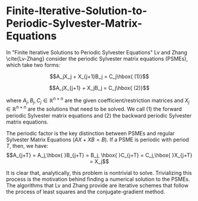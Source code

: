 # Finite-Iterative-Solution-to-Periodic-Sylvester-Matrix-Equations

In "Finite Iterative Solutions to Periodic Sylvester Equations" Lv and Zhang \cite{Lv-Zhang} consider the periodic Sylvester matrix equations (PSMEs), which take two forms: 


$$A_jX_j + X_{j+1}B_j = C_j\hbox{ (1)}$$

$$A_jX_{j+1} + X_jB_j = C_j\hbox{ (2)}$$

where $A_j,B_j,C_j\in\mathbb{R}^{n\times n}$ are the given coefficient/restriction matrices and $X_j\in\mathbb{R}^{n\times n}$ are the solutions that need to be solved. We call (1) the forward periodic Sylvester matrix equations and (2) the backward periodic Sylvester matrix equations. 


The periodic factor is the key distinction between PSMEs and regular Sylvester Matrix Equations ($AX + XB = B$). If a PSME is periodic with period $T$, then, we have:
$$A_{j+T} = A_j,\hbox{ }B_{j+T} = B_j, \hbox{ }C_{j+T} = C_j,\hbox{ }X_{j+T} = X_j$$

It is clear that, analytically, this problem is nontrivial to solve. Trivializing this process is the motivation behind finding a numerical solution to the PSMEs. The algorithms that Lv and Zhang provide are iterative schemes that follow the process of least squares and the conjugate-gradient method. 
